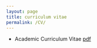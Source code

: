 ```yaml
---
layout: page
title: curriculum vitae
permalink: /CV/
---
```


* Academic Curriculum Vitae [pdf](./Peter_Boddy_CV_Dec_2020.pdf)
